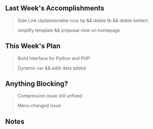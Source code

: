 ## Last Week's Accomplishments

> Side Link Update(enable rcos hp && diable fb && diable twitter)

> simplify template && proposal view on homepage

## This Week's Plan

> Build Interface for Python and PHP

> Dynamic var && addr data added

## Anything Blocking?

> Compression issue still unfixed

> Menu changed issue

## Notes

